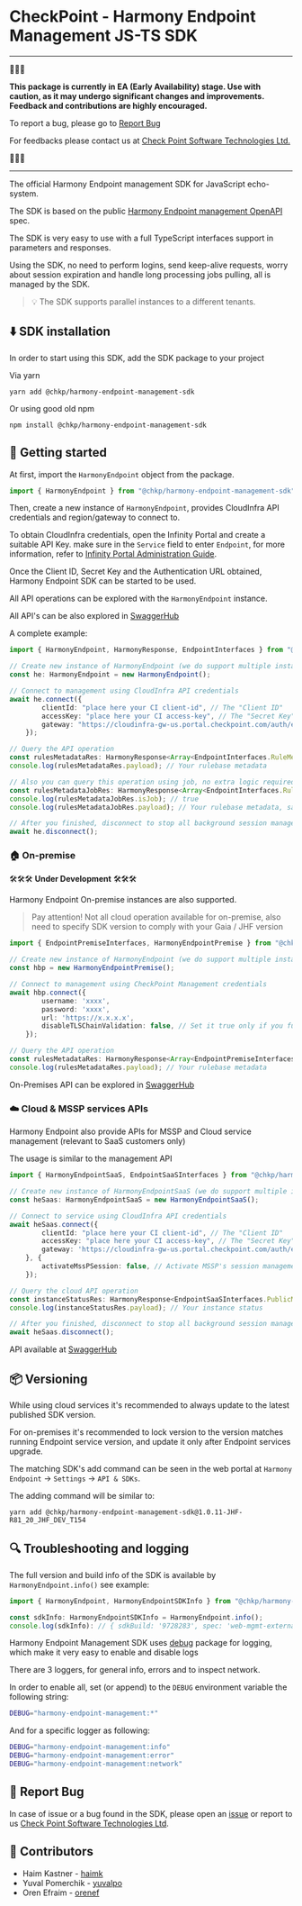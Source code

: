 # CheckPoint - Harmony Endpoint Management JS-TS SDK

---
🚧🚧🚧 

**This package is currently in EA (Early Availability) stage. Use with caution, as it may undergo significant changes and improvements. Feedback and contributions are highly encouraged.** 

To report a bug, please go to [Report Bug](#-report-bug)

For feedbacks please contact us at [Check Point Software Technologies Ltd.](harmony-endpoint-external-api@checkpoint.com)

🚧🚧🚧 

---

The official Harmony Endpoint management SDK for JavaScript echo-system.

The SDK is based on the public [Harmony Endpoint management OpenAPI](https://app.swaggerhub.com/apis/Check-Point/web-mgmt-external-api-production) spec.

The SDK is very easy to use with a full TypeScript interfaces support in parameters and responses.

Using the SDK, no need to perform logins, send keep-alive requests, worry about session expiration and handle long processing jobs pulling, all is managed by the SDK.

> 💡 The SDK supports parallel instances to a different tenants.

## ⬇️ SDK installation

In order to start using this SDK, add the SDK package to your project

Via yarn
```
yarn add @chkp/harmony-endpoint-management-sdk
```
Or using good old npm
```
npm install @chkp/harmony-endpoint-management-sdk
```

## 🚀 Getting started
<!-- ## Getting started -->

At first, import the `HarmonyEndpoint` object from the package.
```typescript
import { HarmonyEndpoint } from "@chkp/harmony-endpoint-management-sdk";
```

Then, create a new instance of `HarmonyEndpoint`, provides CloudInfra API credentials and region/gateway to connect to.

To obtain CloudInfra credentials, open the Infinity Portal and create a suitable API Key. make sure in the `Service` field to enter `Endpoint`, for more information, refer to [Infinity Portal Administration Guide](https://sc1.checkpoint.com/documents/Infinity_Portal/WebAdminGuides/EN/Infinity-Portal-Admin-Guide/Content/Topics-Infinity-Portal/API-Keys.htm?tocpath=Global%20Settings%7C_____7#API_Keys).

Once the Client ID, Secret Key and the Authentication URL obtained, Harmony Endpoint SDK can be started to be used.

All API operations can be explored with the `HarmonyEndpoint` instance.

All API's can be also explored in [SwaggerHub](https://app.swaggerhub.com/apis/Check-Point/web-mgmt-external-api-production)

A complete example:

```typescript
import { HarmonyEndpoint, HarmonyResponse, EndpointInterfaces } from "@chkp/harmony-endpoint-management-sdk";

// Create new instance of HarmonyEndpoint (we do support multiple instances in parallel)
const he: HarmonyEndpoint = new HarmonyEndpoint();

// Connect to management using CloudInfra API credentials
await he.connect({ 
        clientId: "place here your CI client-id", // The "Client ID"
        accessKey: "place here your CI access-key", // The "Secret Key"
        gateway: "https://cloudinfra-gw-us.portal.checkpoint.com/auth/external", // The "Authentication URL"
    });

// Query the API operation
const rulesMetadataRes: HarmonyResponse<Array<EndpointInterfaces.RuleMetadata>> = await he.PolicyGeneralApi.getAllRulesMetadata(EndpointInterfaces.RunAsJob.Off);
console.log(rulesMetadataRes.payload); // Your rulebase metadata

// Also you can query this operation using job, no extra logic required, in the background, it will trigger a job and will pull the status till it finished and return the final results. 
const rulesMetadataJobRes: HarmonyResponse<Array<EndpointInterfaces.RuleMetadata>> = await he.PolicyGeneralApi.getAllRulesMetadata(EndpointInterfaces.RunAsJob.On);
console.log(rulesMetadataJobRes.isJob); // true
console.log(rulesMetadataJobRes.payload); // Your rulebase metadata, same as in non-kob operation

// After you finished, disconnect to stop all background session management. 
await he.disconnect(); 
```



### 🏠 On-premise

🛠️🛠️🛠️ **Under Development** 🛠️🛠️🛠️

Harmony Endpoint On-premise instances are also supported.

> Pay attention! Not all cloud operation available for on-premise, also need to specify SDK version to comply with your Gaia / JHF version


```typescript
import { EndpointPremiseInterfaces, HarmonyEndpointPremise } from "@chkp/harmony-endpoint-management-sdk";

// Create new instance of HarmonyEndpoint (we do support multiple instances in parallel)
const hbp = new HarmonyEndpointPremise();

// Connect to management using CheckPoint Management credentials
await hbp.connect({
		username: 'xxxx',
		password: 'xxxx',
		url: 'https://x.x.x.x',
		disableTLSChainValidation: false, // Set it true only if you fully trust this URL (e.g. case of internal but not verified https certificate)
	});

// Query the API operation
const rulesMetadataRes: HarmonyResponse<Array<EndpointPremiseInterfaces.RuleMetadata>> = await hbp.PolicyGeneralApi.getAllRulesMetadata(EndpointPremiseInterfaces.RunAsJob.Off);
console.log(rulesMetadataRes.payload); // Your rulebase metadata

```

On-Premises API can be explored in [SwaggerHub](https://app.swaggerhub.com/apis/Check-Point/web-mgmt-external-api-premise)

### ☁️ Cloud & MSSP services APIs

Harmony Endpoint also provide APIs for MSSP and Cloud service management (relevant to SaaS customers only) 


The usage is similar to the management API
```typescript
import { HarmonyEndpointSaaS, EndpointSaaSInterfaces } from "@chkp/harmony-endpoint-management-sdk";

// Create new instance of HarmonyEndpointSaaS (we do support multiple instances in parallel)
const heSaas: HarmonyEndpointSaaS = new HarmonyEndpointSaaS();

// Connect to service using CloudInfra API credentials
await heSaas.connect({
        clientId: "place here your CI client-id", // The "Client ID"
        accessKey: "place here your CI access-key", // The "Secret Key"
        gateway: 'https://cloudinfra-gw-us.portal.checkpoint.com/auth/external', // The "Authentication URL"
    }, {
		activateMssPSession: false, // Activate MSSP's session management, turn on if you'r using MSSP APIs
	});

// Query the cloud API operation
const instanceStatusRes: HarmonyResponse<EndpointSaaSInterfaces.PublicMachineStatusResponse> = await heSaas.SelfServiceApi.publicMachinesSingleStatus();
console.log(instanceStatusRes.payload); // Your instance status

// After you finished, disconnect to stop all background session management. 
await heSaas.disconnect(); 
```

API available at [SwaggerHub](https://app.swaggerhub.com/apis/Check-Point/harmony-endpoint-cloud-api-prod)


##  📦 Versioning

While using cloud services it's recommended to always update to the latest published SDK version.

For on-premises it's recommended to lock version to the version matches running Endpoint service version, and update it only after Endpoint services upgrade.

The matching SDK's add command can be seen in the web portal at `Harmony Endpoint` -> `Settings` -> `API & SDKs`.

The adding command will be similar to:
```
yarn add @chkp/harmony-endpoint-management-sdk@1.0.11-JHF-R81_20_JHF_DEV_T154
```

## 🔍 Troubleshooting and logging

The full version and build info of the SDK is available by `HarmonyEndpoint.info()` see example:
```typescript
import { HarmonyEndpoint, HarmonyEndpointSDKInfo } from "@chkp/harmony-endpoint-management-sdk";

const sdkInfo: HarmonyEndpointSDKInfo = HarmonyEndpoint.info();
console.log(sdkInfo): // { sdkBuild: '9728283', spec: 'web-mgmt-external-api-production', specVersion: '1.9.159', releasedOn: '2023-09-10T18:14:38.264Z', sdkVersion: '1.0.2' }
```


Harmony Endpoint Management SDK uses [debug](https://www.npmjs.com/package/debug) package for logging, which make it very easy to enable and disable logs

There are 3 loggers, for general info, errors and to inspect network.

In order to enable all, set (or append) to the `DEBUG` environment variable the following string:
```bash
DEBUG="harmony-endpoint-management:*"
```

And for a specific logger as following:
```bash
DEBUG="harmony-endpoint-management:info"
DEBUG="harmony-endpoint-management:error"
DEBUG="harmony-endpoint-management:network"
```

## 🐞 Report Bug

In case of issue or a bug found in the SDK, please open an [issue](https://github.com/CheckPointSW/harmony-endpoint-management-js-ts-sdk/issues) or report to us [Check Point Software Technologies Ltd](harmony-endpoint-external-api@checkpoint.com).

## 🤝 Contributors 
- Haim Kastner - [haimk](https://github.com/chkp-haimk)
- Yuval Pomerchik - [yuvalpo](https://github.com/chkp-yuvalpo)
- Oren Efraim - [orenef](https://github.com/chkp-orenef)